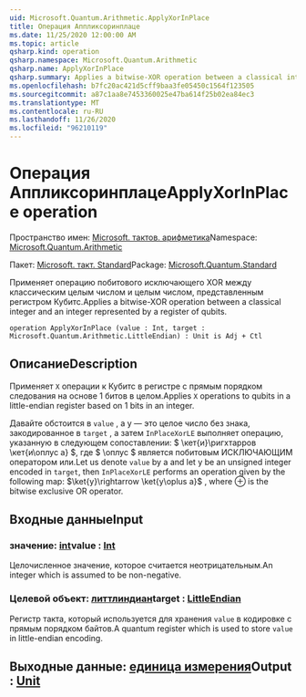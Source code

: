 ```yaml
---
uid: Microsoft.Quantum.Arithmetic.ApplyXorInPlace
title: Операция Аппликсоринплаце
ms.date: 11/25/2020 12:00:00 AM
ms.topic: article
qsharp.kind: operation
qsharp.namespace: Microsoft.Quantum.Arithmetic
qsharp.name: ApplyXorInPlace
qsharp.summary: Applies a bitwise-XOR operation between a classical integer and an integer represented by a register of qubits.
ms.openlocfilehash: b7fc20ac421d5cff9baa3fe05450c1564f123505
ms.sourcegitcommit: a87c1aa8e7453360025e47ba614f25b02ea84ec3
ms.translationtype: MT
ms.contentlocale: ru-RU
ms.lasthandoff: 11/26/2020
ms.locfileid: "96210119"
---
```

# <a name="applyxorinplace-operation"></a><span data-ttu-id="69a31-102">Операция Аппликсоринплаце</span><span class="sxs-lookup"><span data-stu-id="69a31-102">ApplyXorInPlace operation</span></span>

<span data-ttu-id="69a31-103">Пространство имен: [Microsoft. тактов. арифметика](xref:Microsoft.Quantum.Arithmetic)</span><span class="sxs-lookup"><span data-stu-id="69a31-103">Namespace: [Microsoft.Quantum.Arithmetic](xref:Microsoft.Quantum.Arithmetic)</span></span>

<span data-ttu-id="69a31-104">Пакет: [Microsoft. такт. Standard](https://nuget.org/packages/Microsoft.Quantum.Standard)</span><span class="sxs-lookup"><span data-stu-id="69a31-104">Package: [Microsoft.Quantum.Standard](https://nuget.org/packages/Microsoft.Quantum.Standard)</span></span>


<span data-ttu-id="69a31-105">Применяет операцию побитового исключающего XOR между классическим целым числом и целым числом, представленным регистром Кубитс.</span><span class="sxs-lookup"><span data-stu-id="69a31-105">Applies a bitwise-XOR operation between a classical integer and an integer represented by a register of qubits.</span></span>

```qsharp
operation ApplyXorInPlace (value : Int, target : Microsoft.Quantum.Arithmetic.LittleEndian) : Unit is Adj + Ctl
```


## <a name="description"></a><span data-ttu-id="69a31-106">Описание</span><span class="sxs-lookup"><span data-stu-id="69a31-106">Description</span></span>

<span data-ttu-id="69a31-107">Применяет `X` операции к Кубитс в регистре с прямым порядком следования на основе 1 битов в целом.</span><span class="sxs-lookup"><span data-stu-id="69a31-107">Applies `X` operations to qubits in a little-endian register based on 1 bits in an integer.</span></span>

<span data-ttu-id="69a31-108">Давайте обстоится в `value` , а y — это целое число без знака, закодированное в `target` , а затем `InPlaceXorLE` выполняет операцию, указанную в следующем сопоставлении: $ \кет{и}\ригхтарров \кет{и\оплус a} $, где $ \оплус $ является побитовым ИСКЛЮЧАЮЩИМ оператором или.</span><span class="sxs-lookup"><span data-stu-id="69a31-108">Let us denote `value` by a and let y be an unsigned integer encoded in `target`, then `InPlaceXorLE` performs an operation given by the following map: $\ket{y}\rightarrow \ket{y\oplus a}$ , where $\oplus$ is the bitwise exclusive OR operator.</span></span>

## <a name="input"></a><span data-ttu-id="69a31-109">Входные данные</span><span class="sxs-lookup"><span data-stu-id="69a31-109">Input</span></span>

### <a name="value--int"></a><span data-ttu-id="69a31-110">значение: [int](xref:microsoft.quantum.lang-ref.int)</span><span class="sxs-lookup"><span data-stu-id="69a31-110">value : [Int](xref:microsoft.quantum.lang-ref.int)</span></span>

<span data-ttu-id="69a31-111">Целочисленное значение, которое считается неотрицательным.</span><span class="sxs-lookup"><span data-stu-id="69a31-111">An integer which is assumed to be non-negative.</span></span>


### <a name="target--littleendian"></a><span data-ttu-id="69a31-112">Целевой объект: [литтлиндиан](xref:Microsoft.Quantum.Arithmetic.LittleEndian)</span><span class="sxs-lookup"><span data-stu-id="69a31-112">target : [LittleEndian](xref:Microsoft.Quantum.Arithmetic.LittleEndian)</span></span>

<span data-ttu-id="69a31-113">Регистр такта, который используется для хранения `value` в кодировке с прямым порядком байтов.</span><span class="sxs-lookup"><span data-stu-id="69a31-113">A quantum register which is used to store `value` in little-endian encoding.</span></span>



## <a name="output--unit"></a><span data-ttu-id="69a31-114">Выходные данные: [единица измерения](xref:microsoft.quantum.lang-ref.unit)</span><span class="sxs-lookup"><span data-stu-id="69a31-114">Output : [Unit](xref:microsoft.quantum.lang-ref.unit)</span></span>

